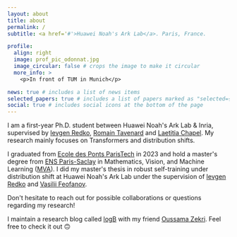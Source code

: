 ```yaml
---
layout: about
title: about
permalink: /
subtitle: <a href='#'>Huawei Noah's Ark Lab</a>. Paris, France.

profile:
  align: right
  image: prof_pic_odonnat.jpg
  image_circular: false # crops the image to make it circular
  more_info: >
    <p>In front of TUM in Munich</p>

news: true # includes a list of news items
selected_papers: true # includes a list of papers marked as "selected={true}"
social: true # includes social icons at the bottom of the page
---
```


I am a first-year Ph.D. student between Huawei Noah's Ark Lab & Inria, supervised by [Ievgen Redko](https://ievred.github.io/), [Romain Tavenard](https://rtavenar.github.io/research/bio.html) and [Laetitia Chapel](https://people.irisa.fr/Laetitia.Chapel/). My research mainly focuses on Transformers and distribution shifts.

I graduated from [Ecole des Ponts ParisTech](https://en.wikipedia.org/wiki/%C3%89cole_des_ponts_ParisTech) in 2023 and hold a master's degree from [ENS Paris-Saclay](https://ens-paris-saclay.fr/) in Mathematics, Vision, and Machine Learning ([MVA](https://www.master-mva.com/)). I did my master's thesis in robust self-training under distribution shift at Huawei Noah's Ark Lab under the supervision of [Ievgen Redko](https://ievred.github.io/) and [Vasilii Feofanov](https://www.linkedin.com/in/vasilii-feofanov-70748a1b3?originalSubdomain=fr).

Don't hesitate to reach out for possible collaborations or questions regarding my research!

I maintain a research blog called <a href="https://logb-research.github.io/">logB<a/>  with my friend <a href="https://www.oussamazekri.fr/">Oussama Zekri<a/>. Feel free to check it out 🙃
